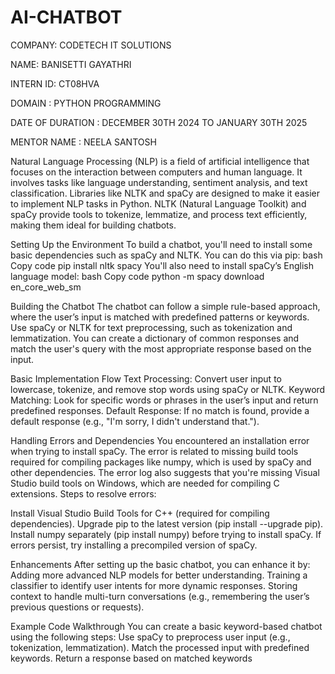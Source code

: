 # AI-CHATBOT

COMPANY: CODETECH IT SOLUTIONS

NAME: BANISETTI GAYATHRI

INTERN ID: CT08HVA

DOMAIN : PYTHON PROGRAMMING

DATE OF DURATION : DECEMBER 30TH 2024 TO JANUARY 30TH 2025

MENTOR NAME : NEELA SANTOSH

Natural Language Processing (NLP) is a field of artificial intelligence that focuses on the interaction between computers and human language. It involves tasks like language understanding, sentiment analysis, and text classification. Libraries like NLTK and spaCy are designed to make it easier to implement NLP tasks in Python. NLTK (Natural Language Toolkit) and spaCy provide tools to tokenize, lemmatize, and process text efficiently, making them ideal for building chatbots.

Setting Up the Environment To build a chatbot, you'll need to install some basic dependencies such as spaCy and NLTK. You can do this via pip: bash Copy code pip install nltk spacy You'll also need to install spaCy’s English language model: bash Copy code python -m spacy download en_core_web_sm

Building the Chatbot The chatbot can follow a simple rule-based approach, where the user’s input is matched with predefined patterns or keywords. Use spaCy or NLTK for text preprocessing, such as tokenization and lemmatization. You can create a dictionary of common responses and match the user's query with the most appropriate response based on the input.

Basic Implementation Flow Text Processing: Convert user input to lowercase, tokenize, and remove stop words using spaCy or NLTK. Keyword Matching: Look for specific words or phrases in the user’s input and return predefined responses. Default Response: If no match is found, provide a default response (e.g., "I'm sorry, I didn't understand that.").

Handling Errors and Dependencies You encountered an installation error when trying to install spaCy. The error is related to missing build tools required for compiling packages like numpy, which is used by spaCy and other dependencies. The error log also suggests that you're missing Visual Studio build tools on Windows, which are needed for compiling C extensions. Steps to resolve errors:

Install Visual Studio Build Tools for C++ (required for compiling dependencies). Upgrade pip to the latest version (pip install --upgrade pip). Install numpy separately (pip install numpy) before trying to install spaCy. If errors persist, try installing a precompiled version of spaCy.

Enhancements After setting up the basic chatbot, you can enhance it by: Adding more advanced NLP models for better understanding. Training a classifier to identify user intents for more dynamic responses. Storing context to handle multi-turn conversations (e.g., remembering the user’s previous questions or requests).

Example Code Walkthrough You can create a basic keyword-based chatbot using the following steps: Use spaCy to preprocess user input (e.g., tokenization, lemmatization). Match the processed input with predefined keywords. Return a response based on matched keywords
